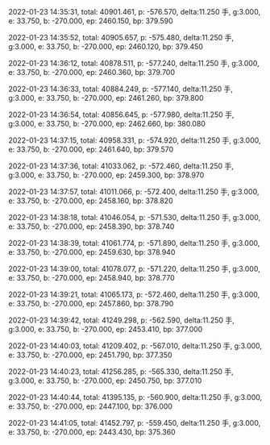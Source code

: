 2022-01-23 14:35:31, total: 40901.461, p: -576.570, delta:11.250 手, g:3.000, e: 33.750, b: -270.000, ep: 2460.150, bp: 379.590

2022-01-23 14:35:52, total: 40905.657, p: -575.480, delta:11.250 手, g:3.000, e: 33.750, b: -270.000, ep: 2460.120, bp: 379.450

2022-01-23 14:36:12, total: 40878.511, p: -577.240, delta:11.250 手, g:3.000, e: 33.750, b: -270.000, ep: 2460.360, bp: 379.700

2022-01-23 14:36:33, total: 40884.249, p: -577.140, delta:11.250 手, g:3.000, e: 33.750, b: -270.000, ep: 2461.260, bp: 379.800

2022-01-23 14:36:54, total: 40856.645, p: -577.980, delta:11.250 手, g:3.000, e: 33.750, b: -270.000, ep: 2462.660, bp: 380.080

2022-01-23 14:37:15, total: 40958.331, p: -574.920, delta:11.250 手, g:3.000, e: 33.750, b: -270.000, ep: 2461.640, bp: 379.570

2022-01-23 14:37:36, total: 41033.062, p: -572.460, delta:11.250 手, g:3.000, e: 33.750, b: -270.000, ep: 2459.300, bp: 378.970

2022-01-23 14:37:57, total: 41011.066, p: -572.400, delta:11.250 手, g:3.000, e: 33.750, b: -270.000, ep: 2458.160, bp: 378.820

2022-01-23 14:38:18, total: 41046.054, p: -571.530, delta:11.250 手, g:3.000, e: 33.750, b: -270.000, ep: 2458.390, bp: 378.740

2022-01-23 14:38:39, total: 41061.774, p: -571.890, delta:11.250 手, g:3.000, e: 33.750, b: -270.000, ep: 2459.630, bp: 378.940

2022-01-23 14:39:00, total: 41078.077, p: -571.220, delta:11.250 手, g:3.000, e: 33.750, b: -270.000, ep: 2458.940, bp: 378.770

2022-01-23 14:39:21, total: 41065.173, p: -572.460, delta:11.250 手, g:3.000, e: 33.750, b: -270.000, ep: 2457.860, bp: 378.790

2022-01-23 14:39:42, total: 41249.298, p: -562.590, delta:11.250 手, g:3.000, e: 33.750, b: -270.000, ep: 2453.410, bp: 377.000

2022-01-23 14:40:03, total: 41209.402, p: -567.010, delta:11.250 手, g:3.000, e: 33.750, b: -270.000, ep: 2451.790, bp: 377.350

2022-01-23 14:40:23, total: 41256.285, p: -565.330, delta:11.250 手, g:3.000, e: 33.750, b: -270.000, ep: 2450.750, bp: 377.010

2022-01-23 14:40:44, total: 41395.135, p: -560.900, delta:11.250 手, g:3.000, e: 33.750, b: -270.000, ep: 2447.100, bp: 376.000

2022-01-23 14:41:05, total: 41452.797, p: -559.450, delta:11.250 手, g:3.000, e: 33.750, b: -270.000, ep: 2443.430, bp: 375.360